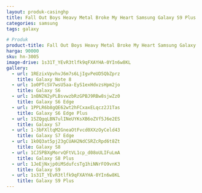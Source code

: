 ```yaml
---
layout: produk-casinghp
title: Fall Out Boys Heavy Metal Broke My Heart Samsung Galaxy S9 Plus Case
categories: samsung
tags: galaxy

# Produk
product-title: Fall Out Boys Heavy Metal Broke My Heart Samsung Galaxy S9 Plus Case
harga: 90000
sku: hn-3005
image-drive: 1s31T_YEvR3tlfk9qFXAYHA-0YIn6w8KL
gallery:
  - url: 1REzixVpvhvJ6m7s6LjIgvPeUD5QbZprz
    title: Galaxy Note 8
  - url: 1o0PTcSV7wsU5aa-EyS1exHdvzsHpm2jo
    title: Galaxy S6
  - url: 1nBN2N2yPLBsvwzbRzGPBJ9RBw8sjwZz0
    title: Galaxy S6 Edge
  - url: 1PPLR6b8gQE62wt2hFCxaxELqcz2J1Tas
    title: Galaxy S6 Edge Plus
  - url: 1SZQgqLBN7ulINeUYKsXB6oZVf5J6e2ES
    title: Galaxy S7
  - url: 1-3bFXltqM2GneaOtFvcd0XXzOyCeld43
    title: Galaxy S7 Edge
  - url: 1k0Q3at5pj23gCUAH2NdCSRZcRpd6t8Zt
    title: Galaxy S8
  - url: 1CJ5PBXgMorvQFtVL1cp_d08oULIFuLmA
    title: Galaxy S8 Plus
  - url: 1JeEjNxjp0iMSdufcsTg1hiNNrFO9vnK3
    title: Galaxy S9
  - url: 1s31T_YEvR3tlfk9qFXAYHA-0YIn6w8KL
    title: Galaxy S9 Plus
---
```

